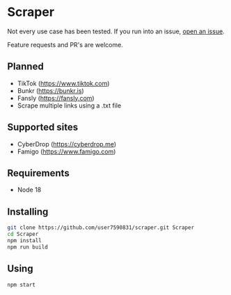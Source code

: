 # Scraper

Not every use case has been tested. If you run into an issue, [open an issue](https://github.com/user7590831/scraper/issues).

Feature requests and PR's are welcome.

## Planned

- TikTok (https://www.tiktok.com)
- Bunkr (https://bunkr.is)
- Fansly (https://fansly.com)
- Scrape multiple links using a .txt file

## Supported sites

- CyberDrop (https://cyberdrop.me)
- Famigo (https://www.famigo.com)

## Requirements

- Node 18

## Installing

```bash
git clone https://github.com/user7590831/scraper.git Scraper
cd Scraper
npm install
npm run build
```

## Using

```bash
npm start
```
